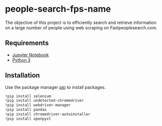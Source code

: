 # people-search-fps-name
The objective of this project is to efficiently search and retrieve information on a large number of people using web scraping on Fastpeoplesearch.com.

## Requirements

- [Jupyter Notebook](https://jupyter.org/)
- [Python 3](https://www.python.org/)

## Installation

Use the package manager [pip](https://pip.pypa.io/en/stable/) to install packages.

```bash
!pip install selenium
!pip install undetected-chromedriver
!pip install webdriver-manager
!pip install pandas
!pip install chromedriver-autoinstaller
!pip install openpyxl
```
